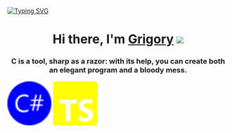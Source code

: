 
   
<a  href="https://git.io/typing-svg"  align="center"  ><img   src="https://readme-typing-svg.herokuapp.com?font=Fira+Code&duration=1000&color=CD14E4&background=FFF498&center=true&multiline=true&width=550&height=100&lines=I'm+passionate+about+computers%2C+;development.;Always+in+the+process+of+self-development!" alt="Typing SVG" /></a>
 

<h1 align="center">Hi there, I'm <a href="https://daniilshat.ru/" target="_blank">Grigory<a> 
<img src="https://github.com/blackcater/blackcater/raw/main/images/Hi.gif" height="32"/></h1>
<h3 align="center">C is a tool, sharp as a razor: with its help, you can create both an elegant program and a bloody mess.</h3>


<img src="https://github.com/yokojin/yokojin/blob/main/csharpb.svg" alt="C Sharp" width="100" height="100"  />
<img src="https://github.com/yokojin/yokojin/blob/main/typeScript.svg" alt="TypeScript" width="100" height="100"  />


